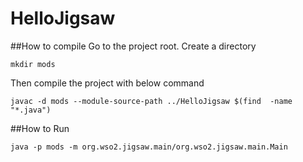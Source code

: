 # HelloJigsaw

##How to compile
Go to the project root.
Create a directory
```
mkdir mods
```
Then compile the project with below command
```
javac -d mods --module-source-path ../HelloJigsaw $(find  -name "*.java")
```

##How to Run
```
java -p mods -m org.wso2.jigsaw.main/org.wso2.jigsaw.main.Main
```